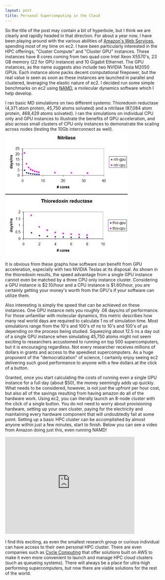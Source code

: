 ```yaml
---
layout: post
title: Personal Supercomputing in the Cloud
---
```

So the title of the post may contain a bit of hyperbole, but I think we are clearly and rapidly headed
in that direction. For about a year now, I have been playing around with the various abilities
of <a href= "http://aws.amazon.com/">Amazon's Web Services</a>, spending most of my time on ec2.
I have been particularly interested in the HPC offerings, "Cluster Compute" and "Cluster GPU" instances.
These instances have 8 cores coming from two quad core Intel Xeon X5570's, 23 GB memory (22 for GPU instance)
and 10 Gigabit Ethernet.  The GPU instances, as the name suggests also include two NVIDIA Tesla M2050 GPUs.
Each instance alone packs decent computational firepower, but the real value is seen as soon as these instances
are launched in parallel and clustered, leveraging the elastic nature of ec2.  I decided run some simple benchmarks
on ec2 using <a href="http://www.ks.uiuc.edu/Research/namd/">NAMD</a>, a molecular dynamics software which I help develop.

I ran basic MD simulations on two different systems: Thioredoxin reductase (4,371 atom protein, 45,750 atoms solvated) and
a nitrilase (87,084 atom protein, 468,429 atoms solvated). I ran the simulations on individual CPU only and GPU instances to
illustrate the benefits of GPU acceleration, and also across small clusters of CPU only instances to demonstrate the
scaling across nodes (testing the 10Gb interconnect as well).  
<img src="/thionitr.png" height=404 width=398/>

It is obvious from these graphs how software can benefit from GPU acceleration, especially with two NVIDIA Teslas
at its disposal.  As shown in the thioredoxin results, the speed advantage from a single GPU instance cannot
even be matched by a three CPU only instance cluster.  Considering a GPU instance is $2.10/hour and a CPU instance is
$1.60/hour, you are certainly getting your money's worth from the GPU's if your software can utilize them.

Also interesting is simply the speed that can be achieved on these instances. One GPU instance nets you roughly .08 days/ns
of performance.  For those unfamiliar with molecular dynamics, this metric describes how many real world days are required
to calculate 1 ns of simulation time.  Most simulations range from the 10's and 100's of ns to 10's and 100's of &mu;s depending
on the process being studied. Squeezing about 12.5 ns a day out of a single GPU instance when simulating 45,750 atoms might
not seem exciting to researchers accustomed to running on top 500 supercomputers, but it is encouraging regardless. Not every
researcher receives millions of dollars in grants and access to the speediest supercomputers. As a huge proponent of the 
"democratization" of science, I certainly enjoy seeing ec2 delivering such good performance to anyone with a few dollars at the
click of a button.

Granted, once you start calculating the costs of running even a single GPU instance for a full day (about $50), the money
seemingly adds up quickly. What needs to be considered, however, is not just the upfront per hour cost, but also all of the
savings resulting from having amazon do all of the hardware work. Using ec2, you can literally launch an 8-node cluster
with the click of a single button.  You do not need to worry about provisioning hardware, setting up your own cluster,
paying for the electricity and maintaining every hardware component that will undoubtedly fail at some point. Setting
up a basic HPC cluster can be accomplished by almost anyone within just a few minutes, start to finish. Below you can
see a video from Amazon doing just this, even running NAMD!
<iframe width="420" height="315" src="http://www.youtube.com/embed/5zBxl6HUFA4" frameborder="0" allowfullscreen></iframe>

I find this exciting, as even the smallest research group or curious individual can have access to their own personal HPC
cluster. There are even companies such as <a href="http://www.cyclecomputing.com/cyclecloud/overview">Cycle Computing</a> that
offer solutions built on AWS to make it even more convenient to launch and manage HPC cloud clusters (such as queueing systems).
There will always be a place for ultra-high performing supercomputers, but now there are viable solutions for the rest of the world.
